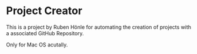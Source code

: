 # Project Creator

This is a project by Ruben Hönle for automating the creation of projects with a associated GitHub Repository.

Only for Mac OS acutally.
